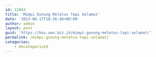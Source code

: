 ```yaml
---
id: 11043
title: 'Mimpi Gunung Meletus Tapi Selamat'
date: '2023-06-17T18:36:46+00:00'
author: admin
layout: post
guid: 'https://bos.awn.biz.id/mimpi-gunung-meletus-tapi-selamat/'
permalink: /mimpi-gunung-meletus-tapi-selamat/
categories:
    - Uncategorized
---
```



